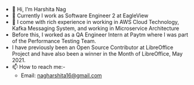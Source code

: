 - 👋 Hi, I’m Harshita Nag
- 👀 Currently I work as Software Engineer 2 at EagleView
- 💞️ I come with rich experience in working in AWS Cloud Technology, Kafka Messaging System, and working in Microservice Architecture
- Before this, I worked as a QA Engineer Intern at Paytm where I was part of the Performance Testing Team.
- I have previously been an Open Source Contributor at LibreOffice Project and have also been a winner in the Month of LibreOffice, May 2021.
- 📫 How to reach me:-
  -   Email: nagharshita16@gmail.com

<!---
sudoharshita16/sudoharshita16 is a ✨ special ✨ repository because its `README.md` (this file) appears on your GitHub profile.
You can click the Preview link to take a look at your changes.
--->
